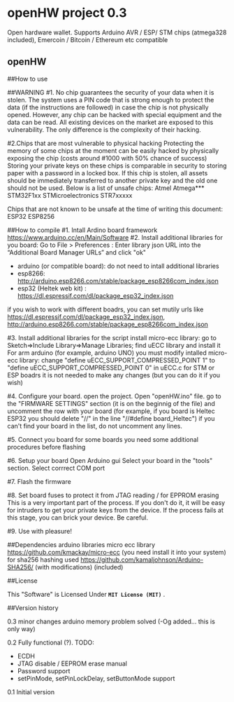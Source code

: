openHW project 0.3
=================
Open hardware wallet. Supports Arduino AVR / ESP/ STM chips (atmega328 included), Emercoin / Bitcoin / Ethereum etc compatible

## openHW

##How to use


##WARNING
#1. No chip guarantees the security of your data when it is stolen.
The system uses a PIN code that is strong enough to protect the data (if the instructions are followed) in case the chip is not physically opened.
However, any chip can be hacked with special equipment and the data can be read. 
All existing devices on the market are exposed to this vulnerability. The only difference is the complexity of their hacking.

#2.Chips that are most vulnerable to physical hacking
Protecting the memory of some chips at the moment can be easily hacked by physically exposing the chip 
(costs around #1000 with 50% chance of success)
Storing your private keys on these chips is comparable in security to storing paper with a password in a locked box.
If this chip is stolen, all assets should be immediately transferred to another private key and the old one should not be used.
Below is a list of unsafe chips:
Atmel Atmega***
STM32F1xx
STMicroelectronics STR7xxxxx

Chips that are not known to be unsafe at the time of writing this document:
ESP32
ESP8256


##How to compile
#1. Intall Ardino board framework
  https://www.arduino.cc/en/Main/Software
#2. Install additional libraries for you board:
  Go to File > Preferences : Enter library json URL into the “Additional Board Manager URLs” and click "ok"
  * arduino (or compatible board): do not need to intall additional libraries 
  * esp8266: http://arduino.esp8266.com/stable/package_esp8266com_index.json 
  * esp32 (Heltek web kit) : https://dl.espressif.com/dl/package_esp32_index.json
  
  
  if you wish to work with different boadrs, you can set mutily urls like 
    https://dl.espressif.com/dl/package_esp32_index.json, http://arduino.esp8266.com/stable/package_esp8266com_index.json
  
#3. Install additional libraries for the script
   install micro-ecc library: go to Sketch=>Include Library=>Manage Libraries; find uECC library and install it
   For arm arduino (for example, arduino UNO) you must modify intalled micro-ecc library: 
     change "define uECC_SUPPORT_COMPRESSED_POINT 1" to "define uECC_SUPPORT_COMPRESSED_POINT 0" in uECC.c
   for STM or ESP boadrs it is not needed to make any changes (but you can do it if you wish)

#4. Configure your board.
   open the project.  Open "openHW.ino" file. go to the "FIRMWARE SETTINGS" section (it is on the beginnig of the file)
   and uncomment the row with your board 
   (for example, if you board is Heltec ESP32 you should delete "//" in the line "//#define board_Heltec")
   if you can't find your board in the list, do not uncomment any lines. 
   
#5. Connect you board
   for some boards you need some additional procedures before flashing

#6. Setup your board
	Open Arduino gui
	Select your board in the "tools" section. Select corrrect COM port
	
#7. Flash the firmware	

#8. Set board fuses to protect it from JTAG reading / for EPPROM erasing
This is a very important part of the process. If you don't do it, it will be easy for intruders to get your private keys from the device.
If the process fails at this stage, you can brick your device. Be careful.

#9. Use with pleasure!

##Dependencies
arduino libraries
micro ecc library https://github.com/kmackay/micro-ecc (you need install it into your system)
for sha256 hashing used https://github.com/kamaljohnson/Arduino-SHA256/ (with modifications) (included) 

##License

This "Software" is Licensed Under  **`MIT License (MIT)`** .

##Version history

0.3
minor changes
arduino memory problem solved (-Og added... this is only way)

0.2
Fully functional (?). 
TODO: 
  - ECDH
  - JTAG disable / EEPROM erase manual
  - Password support
  - setPinMode, setPinLockDelay, setButtonMode support

0.1 
Initial version